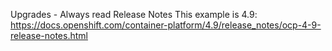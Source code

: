 Upgrades - Always read Release Notes
This example is 4.9:
https://docs.openshift.com/container-platform/4.9/release_notes/ocp-4-9-release-notes.html